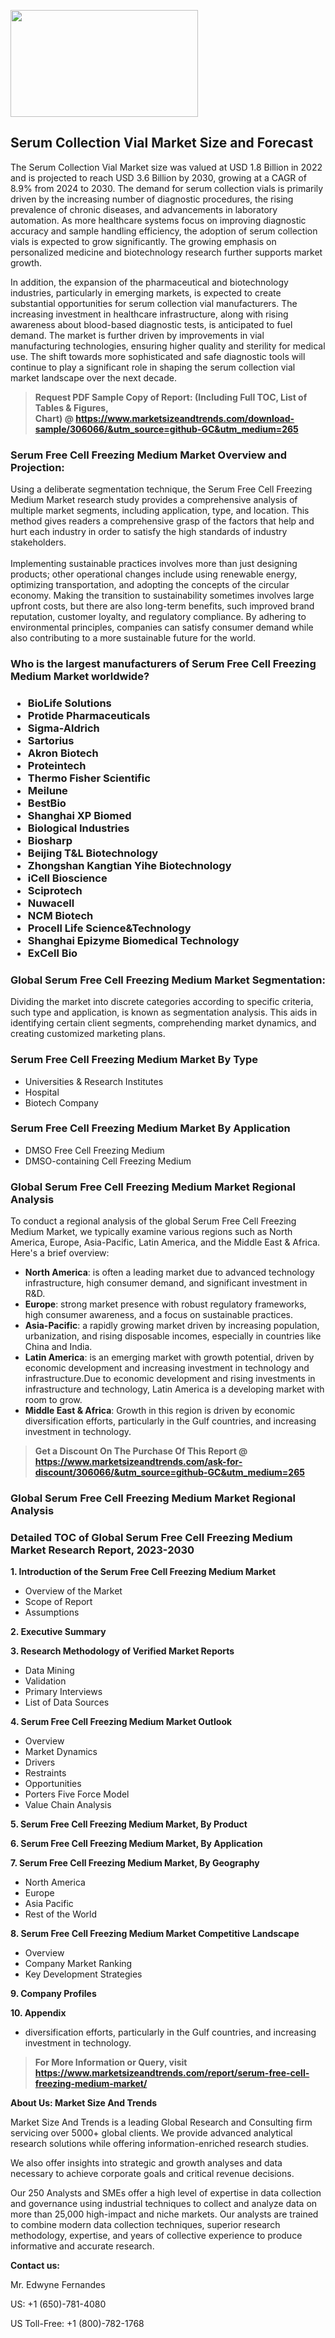 <p><img class="alignnone size-medium wp-image-20088" src="https://ffe5etoiles.com/wp-content/uploads/2024/12/MST1-300x171.png" alt="" width="300" height="171" /></p><h2>Serum Collection Vial Market Size and Forecast</h2><p>The Serum Collection Vial Market size was valued at USD 1.8 Billion in 2022 and is projected to reach USD 3.6 Billion by 2030, growing at a CAGR of 8.9% from 2024 to 2030. The demand for serum collection vials is primarily driven by the increasing number of diagnostic procedures, the rising prevalence of chronic diseases, and advancements in laboratory automation. As more healthcare systems focus on improving diagnostic accuracy and sample handling efficiency, the adoption of serum collection vials is expected to grow significantly. The growing emphasis on personalized medicine and biotechnology research further supports market growth.</p><p>In addition, the expansion of the pharmaceutical and biotechnology industries, particularly in emerging markets, is expected to create substantial opportunities for serum collection vial manufacturers. The increasing investment in healthcare infrastructure, along with rising awareness about blood-based diagnostic tests, is anticipated to fuel demand. The market is further driven by improvements in vial manufacturing technologies, ensuring higher quality and sterility for medical use. The shift towards more sophisticated and safe diagnostic tools will continue to play a significant role in shaping the serum collection vial market landscape over the next decade.</p></p><blockquote id="" class=""><strong>Request PDF Sample Copy of Report: (Including Full TOC, List of Tables &amp; Figures, Chart)&nbsp;@&nbsp;<strong><a href="https://www.marketsizeandtrends.com/download-sample/306066/&utm_source=github-GC&utm_medium=265" target="_blank">https://www.marketsizeandtrends.com/download-sample/306066/&utm_source=github-GC&utm_medium=265</a></strong></strong></blockquote><h3 id="" class="">Serum Free Cell Freezing Medium Market&nbsp;Overview and Projection:</h3><p id="" class="">Using a deliberate segmentation technique, the Serum Free Cell Freezing Medium Market research study provides a comprehensive analysis of multiple market segments, including application, type, and location. This method gives readers a comprehensive grasp of the factors that help and hurt each industry in order to satisfy the high standards of industry stakeholders. <br /> <br />Implementing sustainable practices involves more than just designing products; other operational changes include using renewable energy, optimizing transportation, and adopting the concepts of the circular economy. Making the transition to sustainability sometimes involves large upfront costs, but there are also long-term benefits, such improved brand reputation, customer loyalty, and regulatory compliance. By adhering to environmental principles, companies can satisfy consumer demand while also contributing to a more sustainable future for the world.</p><h3 id="" class="">Who is the largest manufacturers of&nbsp;Serum Free Cell Freezing Medium Market worldwide?</h3><h3 class=""><p><ul><li>BioLife Solutions </li><li> Protide Pharmaceuticals </li><li> Sigma-Aldrich </li><li> Sartorius </li><li> Akron Biotech </li><li> Proteintech </li><li> Thermo Fisher Scientific </li><li> Meilune </li><li> BestBio </li><li> Shanghai XP Biomed </li><li> Biological Industries </li><li> Biosharp </li><li> Beijing T&L Biotechnology </li><li> Zhongshan Kangtian Yihe Biotechnology </li><li> iCell Bioscience </li><li> Sciprotech </li><li> Nuwacell </li><li> NCM Biotech </li><li> Procell Life Science&Technology </li><li> Shanghai Epizyme Biomedical Technology </li><li> ExCell Bio</li></ul></p></h3><h3 id="" class="">Global&nbsp;Serum Free Cell Freezing Medium Market Segmentation:</h3><p id="" class="">Dividing the market into discrete categories according to specific criteria, such type and application, is known as segmentation analysis. This aids in identifying certain client segments, comprehending market dynamics, and creating customized marketing plans.</p><h3 id="" class="">Serum Free Cell Freezing Medium Market&nbsp;By Type</h3><p><p><ul><li>Universities & Research Institutes</li><li> Hospital</li><li> Biotech Company</p></li></ul></p></p><h3 id="" class="">Serum Free Cell Freezing Medium Market&nbsp;By Application</h3><p class=""><p><ul><li>DMSO Free Cell Freezing Medium</li><li> DMSO-containing Cell Freezing Medium</li></ul></p></p><h3 id="" class="">Global Serum Free Cell Freezing Medium Market Regional Analysis</h3><p id="" class="">To conduct a regional analysis of the global Serum Free Cell Freezing Medium Market, we typically examine various regions such as North America, Europe, Asia-Pacific, Latin America, and the Middle East &amp; Africa. Here's a brief overview:</p><ul><li><strong>North America</strong>: is often a leading market due to advanced technology infrastructure, high consumer demand, and significant investment in R&amp;D.</li><li><strong>Europe</strong>: strong market presence with robust regulatory frameworks, high consumer awareness, and a focus on sustainable practices.</li><li><strong>Asia-Pacific</strong>: a rapidly growing market driven by increasing population, urbanization, and rising disposable incomes, especially in countries like China and India.</li><li><strong>Latin America</strong>: is an emerging market with growth potential, driven by economic development and increasing investment in technology and infrastructure.Due to economic development and rising investments in infrastructure and technology, Latin America is a developing market with room to grow.</li><li><strong>Middle East &amp; Africa</strong>: Growth in this region is driven by economic diversification efforts, particularly in the Gulf countries, and increasing investment in technology.</li></ul><blockquote id="" class=""><strong>Get a Discount On The Purchase Of This Report @ <strong><a href="https://www.marketsizeandtrends.com/ask-for-discount/306066/&utm_source=github-GC&utm_medium=265" target="_blank">https://www.marketsizeandtrends.com/ask-for-discount/306066/&utm_source=github-GC&utm_medium=265</a></strong></strong></blockquote><h3 id="" class="">Global Serum Free Cell Freezing Medium Market Regional Analysis</h3><h3 id="" class="">Detailed TOC of Global Serum Free Cell Freezing Medium Market Research Report, 2023-2030</h3><p id="" class=""><strong>1. Introduction of the Serum Free Cell Freezing Medium Market</strong></p><ul><li>Overview of the Market</li><li>Scope of Report</li><li>Assumptions</li></ul><p id="" class=""><strong>2. Executive Summary</strong></p><p id="" class=""><strong>3. Research Methodology of Verified Market Reports</strong></p><ul><li>Data Mining</li><li>Validation</li><li>Primary Interviews</li><li>List of Data Sources</li></ul><p id="" class=""><strong>4. Serum Free Cell Freezing Medium Market Outlook</strong></p><ul><li>Overview</li><li>Market Dynamics</li><li>Drivers</li><li>Restraints</li><li>Opportunities</li><li>Porters Five Force Model</li><li>Value Chain Analysis</li></ul><p id="" class=""><strong>5. Serum Free Cell Freezing Medium Market, By Product</strong></p><p id="" class=""><strong>6. Serum Free Cell Freezing Medium Market, By Application</strong></p><p id="" class=""><strong>7. Serum Free Cell Freezing Medium Market, By Geography</strong></p><ul><li>North America</li><li>Europe</li><li>Asia Pacific</li><li>Rest of the World</li></ul><p id="" class=""><strong>8. Serum Free Cell Freezing Medium Market Competitive Landscape</strong></p><ul><li>Overview</li><li>Company Market Ranking</li><li>Key Development Strategies</li></ul><p id="" class=""><strong>9. Company Profiles</strong></p><p id="" class=""><strong>10. Appendix</strong></p><ul><li>diversification efforts, particularly in the Gulf countries, and increasing investment in technology.</li></ul><blockquote id="" class=""><strong>For More Information or Query, visit <strong><strong><a href="https://www.marketsizeandtrends.com/report/serum-free-cell-freezing-medium-market/" target="_blank">https://www.marketsizeandtrends.com/report/serum-free-cell-freezing-medium-market/</a></strong></strong></strong></blockquote><p id="" class=""><strong>About Us: Market Size And Trends</strong></p><p id="" class="">Market Size And Trends is a leading Global Research and Consulting firm servicing over 5000+ global clients. We provide advanced analytical research solutions while offering information-enriched research studies.</p><p id="" class="">We also offer insights into strategic and growth analyses and data necessary to achieve corporate goals and critical revenue decisions.</p><p id="" class="">Our 250 Analysts and SMEs offer a high level of expertise in data collection and governance using industrial techniques to collect and analyze data on more than 25,000 high-impact and niche markets. Our analysts are trained to combine modern data collection techniques, superior research methodology, expertise, and years of collective experience to produce informative and accurate research.</p><p id="" class=""><strong>Contact us:</strong></p><p id="" class="">Mr. Edwyne Fernandes</p><p id="" class="">US: +1 (650)-781-4080</p><p id="" class="">US Toll-Free: +1 (800)-782-1768</p>
